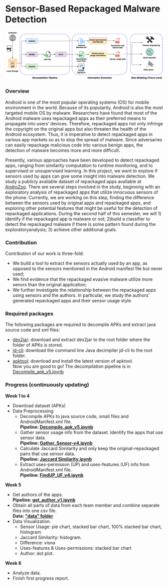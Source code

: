 # Sensor-Based Repackaged Malware Detection
![visual](https://github.com/Programming-Systems-Lab/Capstone-2/blob/master/visual2.png)

### Overview
Android is one of the most popular operating systems (OS) for mobile environment in the world. Because of its popularity, Android is also the most targeted mobile OS by malware. Researchers have found that most of the Android malware uses repackaged apps as their preferred means to propagate into users’ devices. Therefore, repackaged apps not only infringe the copyright on the original apps but also threaten the health of the Android ecosystem. Thus, it is imperative to detect repackaged apps in various app markets so as to stop the spread of malware. Since adversaries can easily repackage malicious code into various benign apps, the detection of malware becomes more and more difficult.  

Presently, various approaches have been developed to detect repackaged apps, ranging from similarity computation to runtime monitoring, and to supervised or unsupervised learning. In this project, we want to explore if sensors used by apps can give some insight into malware detection. We study a publicly available dataset of repackaged apps available at [AndroZoo](https://androzoo.uni.lu/api_doc). There are several steps involved in the study, beginning with an exploratory analysis of repackaged apps that utilize innocuous sensors of the phone. Currently, we are working on this step, finding the difference between the sensors used by original apps and repackaged apps, and exploring other potential features that might be useful for the detection of repackaged applications. During the second half of this semester, we will 1) identify if the repackaged app is malware or not; 2)build a classifier to detect the repackaged malware if there is some pattern found during the exploratoryanalysis; 3) achieve other additional goals.

### Contribution
Contribution of our work is three-fold:
* We build a tool to extract the sensors actually used by an app, as opposed to the sensors mentioned in the Android manifest file but never used;
* We find evidence that the repackaged evasive malware utilize more senors than the original application;
* We further investigate the relationship between the repackaged apps using sensors and the authors. In particular, we study the authors’ generated repackaged apps and their sensor usage style


### Required packages
The following packages are required to decompile APKs and extract java source code and xml files: <br/>
* [dex2jar](https://github.com/pxb1988/dex2jar): download and extract dex2jar to the root folder where the folder of APKs is stored. <br/>
* [jd-cli](https://github.com/kwart/jd-cli): download the command line Java decimpiler jd-cli to the root folder. <br/>
* [apktool](https://github.com/kwart/jd-cli): download and install the latest version of apktool. <br/>
Now you are good to go! The decompilation pipeline is in [Decompile_apk_v5.ipynb](https://github.com/Programming-Systems-Lab/Capstone-2/blob/master/Data%20Preprocessing/Decompile_apk_v5.ipynb)


### Progress (continuously updating)

**Week 1 to 4**
* Download dataset (APKs)
* Data Preprocessing
  * Decompile APKs to java source code, smali files and AndroidManifest.xml file. <br/>
    **Pipeline: [Decompile_apk_v5.ipynb](https://github.com/Programming-Systems-Lab/Capstone-2/blob/master/Data%20Preprocessing/Decompile_apk_v5.ipynb)**
  * Gather sensor usage info from the dataset. Identify the apps that use sensor data. <br/> 
    **Pipeline: [Gather_Sensor-v4.ipynb](https://github.com/Programming-Systems-Lab/Capstone-2/blob/master/Data%20Preprocessing/Gather_Sensor-v4.ipynb)**
  * Calculate Jaccard Similarity and only keep the original-repackaged pairs that use sensor data. <br/> 
    **Pipeline: [Jaccard Similarity.ipynb](https://github.com/Programming-Systems-Lab/Capstone-2/blob/master/Data%20Preprocessing/Jaccard%20Similarity.ipynb)**
  * Extract uses-permisson (UP) and uses-features (UF) info from AndroidManifest.xml file. <br/> 
    **Pipeline: [FindUP_UF_v4.ipynb](https://github.com/Programming-Systems-Lab/Capstone-2/blob/master/Data%20Preprocessing/FindUP_UF_v4.ipynb)**
  
**Week 5**
* Get authors of the apps. <br/>
  **Pipeline: [get_author_v1.ipynb](https://github.com/Programming-Systems-Lab/Capstone-2/blob/master/Data%20Preprocessing/get_author_v1.ipynb)**
* Obtain all parts of data from each team member and combine separate files into one csv file. <br/>
  **Data: ["data" folder](https://github.com/Programming-Systems-Lab/Capstone-2/tree/master/data)**
* Data Visualization. <br/>
  * Sensor Usage: pie chart, stacked bar chart, 100% stacked bar chart, histogram. <br/>
  * Jaccard Similarity: histogram. <br/>
  * Difference: visna <br/>
  * Uses-features & Uses-permissions: stacked bar chart <br/>
  * Author: dot plot. <br/>
 
**Week 6**
* Analyze data. <br/>
* Finish first progress report. <br/>
